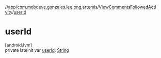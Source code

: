 //[app](../../../index.md)/[com.mobdeve.gonzales.lee.ong.artemis](../index.md)/[ViewCommentsFollowedActivity](index.md)/[userId](user-id.md)

# userId

[androidJvm]\
private lateinit var [userId](user-id.md): [String](https://kotlinlang.org/api/latest/jvm/stdlib/kotlin/-string/index.html)
